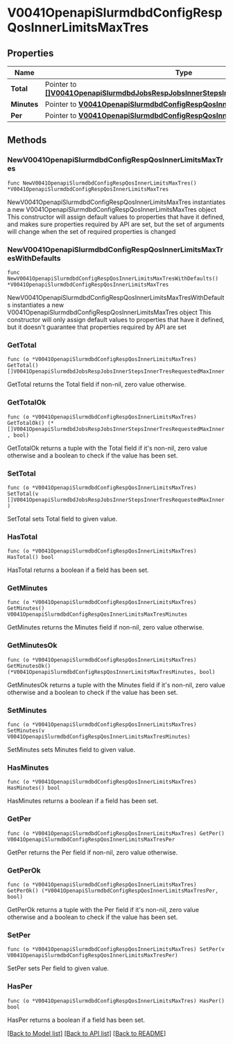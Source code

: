 # V0041OpenapiSlurmdbdConfigRespQosInnerLimitsMaxTres

## Properties

Name | Type | Description | Notes
------------ | ------------- | ------------- | -------------
**Total** | Pointer to [**[]V0041OpenapiSlurmdbdJobsRespJobsInnerStepsInnerTresRequestedMaxInner**](V0041OpenapiSlurmdbdJobsRespJobsInnerStepsInnerTresRequestedMaxInner.md) |  | [optional] 
**Minutes** | Pointer to [**V0041OpenapiSlurmdbdConfigRespQosInnerLimitsMaxTresMinutes**](V0041OpenapiSlurmdbdConfigRespQosInnerLimitsMaxTresMinutes.md) |  | [optional] 
**Per** | Pointer to [**V0041OpenapiSlurmdbdConfigRespQosInnerLimitsMaxTresPer**](V0041OpenapiSlurmdbdConfigRespQosInnerLimitsMaxTresPer.md) |  | [optional] 

## Methods

### NewV0041OpenapiSlurmdbdConfigRespQosInnerLimitsMaxTres

`func NewV0041OpenapiSlurmdbdConfigRespQosInnerLimitsMaxTres() *V0041OpenapiSlurmdbdConfigRespQosInnerLimitsMaxTres`

NewV0041OpenapiSlurmdbdConfigRespQosInnerLimitsMaxTres instantiates a new V0041OpenapiSlurmdbdConfigRespQosInnerLimitsMaxTres object
This constructor will assign default values to properties that have it defined,
and makes sure properties required by API are set, but the set of arguments
will change when the set of required properties is changed

### NewV0041OpenapiSlurmdbdConfigRespQosInnerLimitsMaxTresWithDefaults

`func NewV0041OpenapiSlurmdbdConfigRespQosInnerLimitsMaxTresWithDefaults() *V0041OpenapiSlurmdbdConfigRespQosInnerLimitsMaxTres`

NewV0041OpenapiSlurmdbdConfigRespQosInnerLimitsMaxTresWithDefaults instantiates a new V0041OpenapiSlurmdbdConfigRespQosInnerLimitsMaxTres object
This constructor will only assign default values to properties that have it defined,
but it doesn't guarantee that properties required by API are set

### GetTotal

`func (o *V0041OpenapiSlurmdbdConfigRespQosInnerLimitsMaxTres) GetTotal() []V0041OpenapiSlurmdbdJobsRespJobsInnerStepsInnerTresRequestedMaxInner`

GetTotal returns the Total field if non-nil, zero value otherwise.

### GetTotalOk

`func (o *V0041OpenapiSlurmdbdConfigRespQosInnerLimitsMaxTres) GetTotalOk() (*[]V0041OpenapiSlurmdbdJobsRespJobsInnerStepsInnerTresRequestedMaxInner, bool)`

GetTotalOk returns a tuple with the Total field if it's non-nil, zero value otherwise
and a boolean to check if the value has been set.

### SetTotal

`func (o *V0041OpenapiSlurmdbdConfigRespQosInnerLimitsMaxTres) SetTotal(v []V0041OpenapiSlurmdbdJobsRespJobsInnerStepsInnerTresRequestedMaxInner)`

SetTotal sets Total field to given value.

### HasTotal

`func (o *V0041OpenapiSlurmdbdConfigRespQosInnerLimitsMaxTres) HasTotal() bool`

HasTotal returns a boolean if a field has been set.

### GetMinutes

`func (o *V0041OpenapiSlurmdbdConfigRespQosInnerLimitsMaxTres) GetMinutes() V0041OpenapiSlurmdbdConfigRespQosInnerLimitsMaxTresMinutes`

GetMinutes returns the Minutes field if non-nil, zero value otherwise.

### GetMinutesOk

`func (o *V0041OpenapiSlurmdbdConfigRespQosInnerLimitsMaxTres) GetMinutesOk() (*V0041OpenapiSlurmdbdConfigRespQosInnerLimitsMaxTresMinutes, bool)`

GetMinutesOk returns a tuple with the Minutes field if it's non-nil, zero value otherwise
and a boolean to check if the value has been set.

### SetMinutes

`func (o *V0041OpenapiSlurmdbdConfigRespQosInnerLimitsMaxTres) SetMinutes(v V0041OpenapiSlurmdbdConfigRespQosInnerLimitsMaxTresMinutes)`

SetMinutes sets Minutes field to given value.

### HasMinutes

`func (o *V0041OpenapiSlurmdbdConfigRespQosInnerLimitsMaxTres) HasMinutes() bool`

HasMinutes returns a boolean if a field has been set.

### GetPer

`func (o *V0041OpenapiSlurmdbdConfigRespQosInnerLimitsMaxTres) GetPer() V0041OpenapiSlurmdbdConfigRespQosInnerLimitsMaxTresPer`

GetPer returns the Per field if non-nil, zero value otherwise.

### GetPerOk

`func (o *V0041OpenapiSlurmdbdConfigRespQosInnerLimitsMaxTres) GetPerOk() (*V0041OpenapiSlurmdbdConfigRespQosInnerLimitsMaxTresPer, bool)`

GetPerOk returns a tuple with the Per field if it's non-nil, zero value otherwise
and a boolean to check if the value has been set.

### SetPer

`func (o *V0041OpenapiSlurmdbdConfigRespQosInnerLimitsMaxTres) SetPer(v V0041OpenapiSlurmdbdConfigRespQosInnerLimitsMaxTresPer)`

SetPer sets Per field to given value.

### HasPer

`func (o *V0041OpenapiSlurmdbdConfigRespQosInnerLimitsMaxTres) HasPer() bool`

HasPer returns a boolean if a field has been set.


[[Back to Model list]](../README.md#documentation-for-models) [[Back to API list]](../README.md#documentation-for-api-endpoints) [[Back to README]](../README.md)


